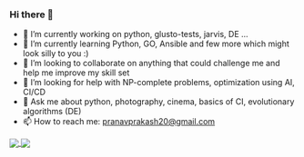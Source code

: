 ### Hi there 👋
- 🔭 I’m currently working on python, glusto-tests, jarvis, DE ...
- 🌱 I’m currently learning Python, GO, Ansible and few more which might look silly to you :) 
- 👯 I’m looking to collaborate on anything that could challenge me and help me improve my skill set
- 🤔 I’m looking for help with NP-complete problems, optimization using AI, CI/CD
- 💬 Ask me about python, photography, cinema, basics of CI, evolutionary algorithms (DE)
- 📫 How to reach me: pranavprakash20@gmail.com
<a href="https://github.com/pranavprakash20/github-readme-stats">
<img align="center" src="https://github-readme-stats.vercel.app/api/?username=pranavprakash20&theme=dracula" />
</a>
<a href="https://github.com/pranavprakash20/most-used-languages">
<img align="center" src="https://github-readme-stats.vercel.app/api/top-langs/?username=pranavprakash20&theme=dark" />
</a>


